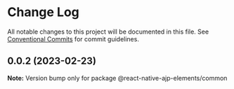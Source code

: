 # Change Log

All notable changes to this project will be documented in this file.
See [Conventional Commits](https://conventionalcommits.org) for commit guidelines.

## 0.0.2 (2023-02-23)

**Note:** Version bump only for package @react-native-ajp-elements/common
